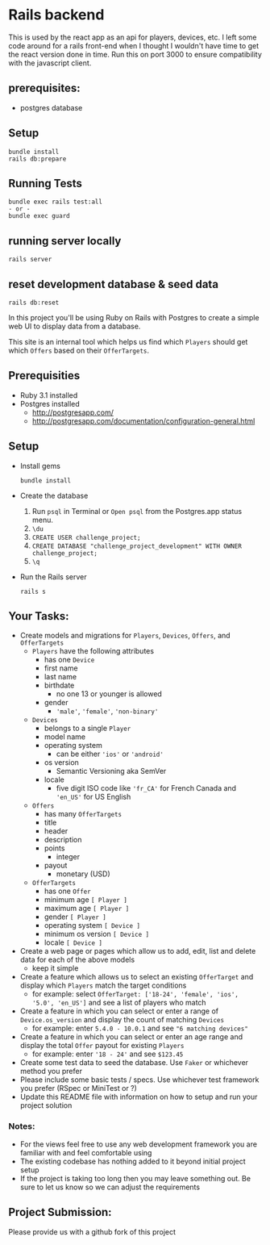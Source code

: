 # Rails backend
This is used by the react app as an api for players, devices, etc.  I left some code around for a rails front-end when I thought I wouldn't have time to get the react version done in time.  Run this on port 3000 to ensure compatibility with the javascript client.

## prerequisites:
* postgres database

## Setup

```
bundle install
rails db:prepare
```
## Running Tests
```
bundle exec rails test:all
- or -
bundle exec guard
```
## running server locally
```
rails server
```
## reset development database & seed data
```
rails db:reset
```




In this project you'll be using Ruby on Rails with Postgres to create a simple web UI to display data from a database.

This site is an internal tool which helps us find which `Players` should get which `Offers` based on their `OfferTargets`.

## Prerequisities
  - Ruby 3.1 installed
  - Postgres installed
    * http://postgresapp.com/
    * http://postgresapp.com/documentation/configuration-general.html

## Setup

* Install gems

  ``bundle install``

* Create the database
  1. Run `psql` in Terminal or `Open psql` from the Postgres.app status menu.
  2. `\du`
  2. `CREATE USER challenge_project;`
  3. `CREATE DATABASE "challenge_project_development" WITH OWNER challenge_project;`
  4. `\q`

* Run the Rails server

  ``rails s``

## Your Tasks:

 * Create models and migrations for `Players`, `Devices`, `Offers`, and `OfferTargets`
   - `Players` have the following attributes
     * has one `Device`
     * first name
     * last name
     * birthdate
       - no one 13 or younger is allowed
     * gender
       - `'male'`, `'female'`, `'non-binary'`
   - `Devices`
     * belongs to a single `Player`
     * model name
     * operating system
       - can be either `'ios'` or `'android'`
     * os version
       - Semantic Versioning aka SemVer
     * locale
       - five digit ISO code like `'fr_CA'` for French Canada and `'en_US'` for US English
   - `Offers`
     * has many `OfferTargets`
     * title
     * header
     * description
     * points
       - integer
     * payout
       - monetary (USD)
   - `OfferTargets`
     * has one `Offer`
     * minimum age `[ Player ]`
     * maximum age `[ Player ]`
     * gender `[ Player ]`
     * operating system `[ Device ]`
     * minimum os version `[ Device ]`
     * locale `[ Device ]`
 * Create a web page or pages which allow us to add, edit, list and delete data for each of the above models
   - keep it simple
 * Create a feature which allows us to select an existing `OfferTarget` and display which `Players` match the target conditions
   - for example: select `OfferTarget: ['18-24', 'female', 'ios', '5.0', 'en_US']` and see a list of players who match
 * Create a feature in which you can select or enter a range of `Device.os_version` and display the count of matching `Devices`
   - for example: enter `5.4.0 - 10.0.1` and see `"6 matching devices"`
 * Create a feature in which you can select or enter an age range and display the total `Offer` payout for existing `Players`
   - for example: enter `'18 - 24'` and see `$123.45` 
 * Create some test data to seed the database. Use `Faker` or whichever method you prefer
 * Please include some basic tests / specs. Use whichever test framework you prefer (RSpec or MiniTest or ?)
 * Update this README file with information on how to setup and run your project solution

### Notes:
  * For the views feel free to use any web development framework you are familiar with and feel comfortable using
  * The existing codebase has nothing added to it beyond initial project setup
  * If the project is taking too long then you may leave something out. Be sure to let us know so we can adjust the requirements
  
## Project Submission:
Please provide us with a github fork of this project

